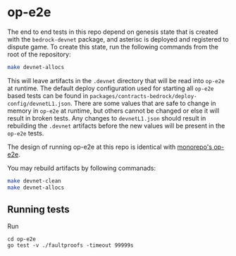 # op-e2e

The end to end tests in this repo depend on genesis state that is
created with the `bedrock-devnet` package, and asterisc is deployed
and registered to dispute game. To create this state, run the
following commands from the root of the repository:

```bash
make devnet-allocs
```

This will leave artifacts in the `.devnet` directory that will be
read into `op-e2e` at runtime. The default deploy configuration
used for starting all `op-e2e` based tests can be found in
`packages/contracts-bedrock/deploy-config/devnetL1.json`. There
are some values that are safe to change in memory in `op-e2e` at
runtime, but others cannot be changed or else it will result in
broken tests. Any changes to `devnetL1.json` should result in
rebuilding the `.devnet` artifacts before the new values will
be present in the `op-e2e` tests.

The design of running op-e2e at this repo is identical with
[monorepo's op-e2e](https://github.com/ethereum-optimism/optimism/blob/develop/op-e2e/README.md).

You may rebuild artifacts by following commanads:

```bash
make devnet-clean
make devnet-allocs
```

## Running tests

Run

```
cd op-e2e
go test -v ./faultproofs -timeout 99999s
```
